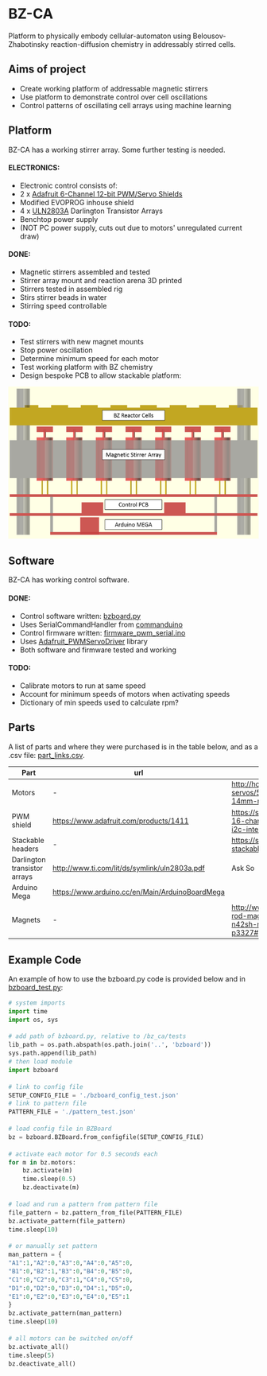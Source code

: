 # BZ-CA

Platform to physically embody cellular-automaton using Belousov-Zhabotinsky
reaction-diffusion chemistry in addressably stirred cells.

## Aims of project
* Create working platform of addressable magnetic stirrers
* Use platform to demonstrate control over cell oscillations
* Control patterns of oscillating cell arrays using machine learning


## Platform
BZ-CA has a working stirrer array. Some further testing is needed.

#### ELECTRONICS:
* Electronic control consists of:
 * 2 x [Adafruit 6-Channel 12-bit PWM/Servo Shields](https://www.adafruit.com/products/1411)
 * Modified EVOPROG inhouse shield
 * 4 x [ULN2803A](http://www.ti.com/lit/ds/symlink/uln2803a.pdf) Darlington Transistor Arrays
 * Benchtop power supply
 * (NOT PC power supply, cuts out due to motors' unregulated current draw)

#### DONE:
* Magnetic stirrers assembled and tested
* Stirrer array mount and reaction arena 3D printed
* Stirrers tested in assembled rig
 * Stirs stirrer beads in water
 * Stirring speed controllable

#### TODO:
* Test stirrers with new magnet mounts
* Stop power oscillation
* Determine minimum speed for each motor
* Test working platform with BZ chemistry
* Design bespoke PCB to allow stackable platform:

![stackable_platform](docs/stackable_platform.png)


## Software
BZ-CA has working control software.

#### DONE:
* Control software written: [bzboard.py](software/bzboard/bzboard.py)
 * Uses SerialCommandHandler from [commanduino](https://github.com/croningp/commanduino)
* Control firmware written: [firmware_pwm_serial.ino](software/firmware/firmware_pwm_serial/firmware_pwm_serial.ino)
 * Uses [Adafruit_PWMServoDriver](https://github.com/adafruit/Adafruit-PWM-Servo-Driver-Library) library
* Both software and firmware tested and working

#### TODO:
* Calibrate motors to run at same speed
* Account for minimum speeds of motors when activating speeds
 * Dictionary of min speeds used to calculate rpm?


## Parts
A list of parts and where they were purchased is in the table below,
and as a .csv file: [part_links.csv](hardware/part_links.csv).

Part | url | Purchase url
--- | --- | ---
Motors | - | http://hobbycomponents.com/motors-and-servos/519-micro-coreless-6mm-x-14mm-motor
PWM shield | https://www.adafruit.com/products/1411 | https://shop.pimoroni.com/products/adafruit-16-channel-12-bit-pwm-servo-shield-i2c-interface
Stackable headers | - | https://shop.pimoroni.com/products/arduino-stackable-header-6-pin
Darlington transistor arrays | http://www.ti.com/lit/ds/symlink/uln2803a.pdf | Ask So
Arduino Mega | https://www.arduino.cc/en/Main/ArduinoBoardMega |
Magnets | - | http://www.first4magnets.com/circular-disc-rod-magnets-c34/2mm-dia-x-2mm-thick-n42sh-neodymium-magnet-0-15kg-pull-p3327#ps_1-1716


## Example Code
An example of how to use the bzboard.py code is provided below
and in [bzboard_test.py](software/tests/bzboard_test.py):

```python
# system imports
import time
import os, sys

# add path of bzboard.py, relative to /bz_ca/tests
lib_path = os.path.abspath(os.path.join('..', 'bzboard'))
sys.path.append(lib_path)
# then load module
import bzboard

# link to config file
SETUP_CONFIG_FILE = './bzboard_config_test.json'
# link to pattern file
PATTERN_FILE = './pattern_test.json'

# load config file in BZBoard
bz = bzboard.BZBoard.from_configfile(SETUP_CONFIG_FILE)

# activate each motor for 0.5 seconds each
for m in bz.motors:
    bz.activate(m)
    time.sleep(0.5)
    bz.deactivate(m)

# load and run a pattern from pattern file
file_pattern = bz.pattern_from_file(PATTERN_FILE)
bz.activate_pattern(file_pattern)
time.sleep(10)

# or manually set pattern
man_pattern = {
"A1":1,"A2":0,"A3":0,"A4":0,"A5":0,
"B1":0,"B2":1,"B3":0,"B4":0,"B5":0,
"C1":0,"C2":0,"C3":1,"C4":0,"C5":0,
"D1":0,"D2":0,"D3":0,"D4":1,"D5":0,
"E1":0,"E2":0,"E3":0,"E4":0,"E5":1
}
bz.activate_pattern(man_pattern)
time.sleep(10)

# all motors can be switched on/off
bz.activate_all()
time.sleep(5)
bz.deactivate_all()
```
